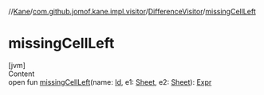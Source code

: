 //[Kane](../../index.md)/[com.github.jomof.kane.impl.visitor](../index.md)/[DifferenceVisitor](index.md)/[missingCellLeft](missing-cell-left.md)



# missingCellLeft  
[jvm]  
Content  
open fun [missingCellLeft](missing-cell-left.md)(name: [Id](../../com.github.jomof.kane.impl/index.md#%5Bcom.github.jomof.kane.impl%2FId%2F%2F%2FPointingToDeclaration%2F%5D%2FClasslikes%2F-1565197970), e1: [Sheet](../../com.github.jomof.kane.impl.sheet/-sheet/index.md), e2: [Sheet](../../com.github.jomof.kane.impl.sheet/-sheet/index.md)): [Expr](../../com.github.jomof.kane/-expr/index.md)  



